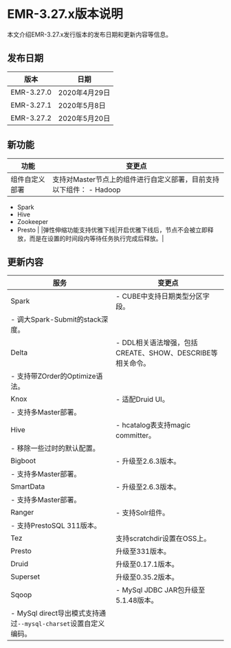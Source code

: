 # EMR-3.27.x版本说明

本文介绍EMR-3.27.x发行版本的发布日期和更新内容等信息。

## 发布日期

|版本|日期|
|--|--|
|EMR-3.27.0|2020年4月29日|
|EMR-3.27.1|2020年5月8日|
|EMR-3.27.2|2020年5月20日|

## 新功能

|功能|变更点|
|--|---|
|组件自定义部署|支持对Master节点上的组件进行自定义部署，目前支持以下组件： -   Hadoop
-   Spark
-   Hive
-   Zookeeper
-   Presto |
|弹性伸缩功能支持优雅下线|开启优雅下线后，节点不会被立即释放，而是在设置的时间段内等待任务执行完成后释放。|

## 更新内容

|服务|变更点|
|--|---|
|Spark|-   CUBE中支持日期类型分区字段。
-   调大Spark-Submit的stack深度。 |
|Delta|-   DDL相关语法增强，包括CREATE、SHOW、DESCRIBE等相关命令。
-   支持带ZOrder的Optimize语法。 |
|Knox|-   适配Druid UI。
-   支持多Master部署。 |
|Hive|-   hcatalog表支持magic committer。
-   移除一些过时的默认配置。 |
|Bigboot|-   升级至2.6.3版本。
-   支持多Master部署。 |
|SmartData|-   升级至2.6.3版本。
-   支持多Master部署。 |
|Ranger|-   支持Solr组件。
-   支持PrestoSQL 311版本。 |
|Tez|支持scratchdir设置在OSS上。|
|Presto|升级至331版本。|
|Druid|升级至0.17.1版本。|
|Superset|升级至0.35.2版本。|
|Sqoop|-   MySql JDBC JAR包升级至5.1.48版本。
-   MySql direct导出模式支持通过`--mysql-charset`设置自定义编码。 |

